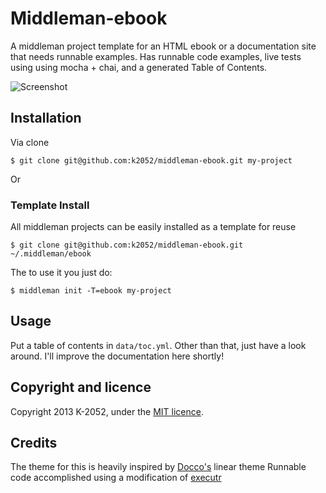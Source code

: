 # Middleman-ebook

A middleman project template for an HTML ebook or a documentation site that needs runnable examples. 
Has runnable code examples, live tests using using mocha + chai, and a generated Table of Contents.

![Screenshot](https://raw.github.com/k2052/middleman-ebook/master/screenshot.png)

## Installation

Via clone

    $ git clone git@github.com:k2052/middleman-ebook.git my-project

Or 

### Template Install

All middleman projects can be easily installed as a template for reuse 

    $ git clone git@github.com:k2052/middleman-ebook.git ~/.middleman/ebook

The to use it you just do:

    $ middleman init -T=ebook my-project

## Usage

Put a table of contents in `data/toc.yml`. Other than that, just have a look around.
I'll improve the documentation here shortly!

## Copyright and licence

Copyright 2013 K-2052, under the [MIT licence](LICENSE).

## Credits

The theme for this is heavily  inspired by [Docco's](http://jashkenas.github.io/docco/) linear theme
Runnable code accomplished using a modification of [executr](https://github.com/HubSpot/executr)
